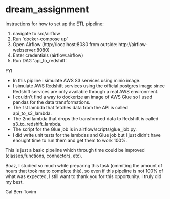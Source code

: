 # dream_assignment
Instructions for how to set up the ETL pipeline:
1. navigate to src/airflow
2. Run 'docker-compose up'
3. Open Airflow (http://localhost:8080 from outside: http://airflow-webserver:8080)
4. Enter credentials (airflow:airflow)
5. Run DAG 'api_to_redshift'.

FYI
* In this pipline i simulate AWS S3 services using minio image.
* I simulate AWS Redshift services using the official postgres image
  since Redshift services are only available through a real AWS environment.
* I couldn't find a way to dockerize an image of AWS Glue so I used pandas for the data transformations.
* The 1st lambda that fetches data from the API is called api_to_s3_lambda.
* The 2nd lambda that drops the transformed data to Redshift is called s3_to_redshift_lambda.
* The script for the Glue job is in airflow/scripts/glue_job.py.
* I did write unit tests for the lambdas and Glue job but I just didn't have enought time to run them and get them to work 100%.


This is just a basic pipeline which through time could be improved (classes,functions, connectors, etc).

Boaz,
I studied so much while preparing this task (ommiting the amount of hours that took me to complete this),
so even if this pipeline is not 100% of what was expected, I still want to thank you for this opportunity. I truly did my best.

Gal Ben-Tovim
